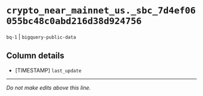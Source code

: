 # `crypto_near_mainnet_us._sbc_7d4ef06055bc48c0abd216d38d924756`
`bq-1` | `bigquery-public-data`

## Column details
* [TIMESTAMP] `last_update`

-------------------------------------------------------------------------------
*Do not make edits above this line.*
